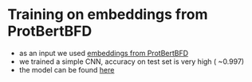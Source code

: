 # Training on embeddings from ProtBertBFD

- as an input we used [embeddings from ProtBertBFD](https://ucnmuni-my.sharepoint.com/:u:/g/personal/469217_muni_cz/EU50Tu-biTVJij1fgKMB_tQBE2qKmhoxNNmNzDlREB53Jw?e=FSjqCP)
- we trained a simple CNN, accuracy on test set is very high ( ~0.997)
- the model can be found [here](https://huggingface.co/EvaKlimentova/knotted_proteins_embeddings_CNN)
